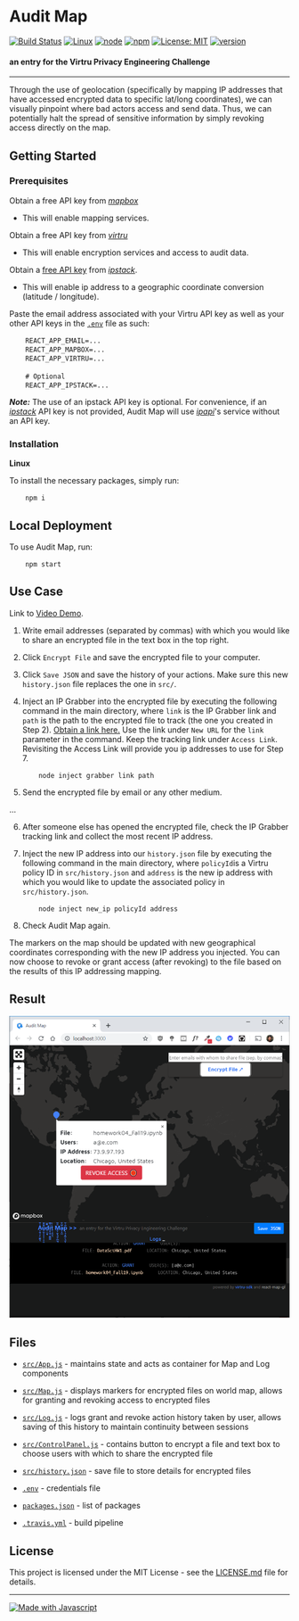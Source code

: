 # Audit Map
[![Build Status](https://travis-ci.org/suchak1/audit_map.png?branch=master)](https://travis-ci.org/suchak1/audit_map)
[![Linux](https://img.shields.io/badge/os-Linux-1f425f.svg)](https://ubuntu.com/download/desktop)
[![node](https://img.shields.io/badge/node-v10.16.3-red.svg)](https://ubuntu.com/download/desktop)
[![npm](https://img.shields.io/badge/npm-6.9.0-blue.svg)](https://ubuntu.com/download/desktop)
[![License: MIT](https://img.shields.io/badge/License-MIT-yellow.svg)](LICENSE.md)
[![version](https://img.shields.io/github/package-json/v/suchak1/audit_map)](package.json)

#### an entry for the Virtru Privacy Engineering Challenge
***

Through the use of geolocation (specifically by mapping IP addresses that have accessed encrypted data to specific lat/long coordinates), we can visually pinpoint where bad actors access and send data. Thus, we can potentially halt the spread of sensitive information by simply revoking access directly on the map.

## Getting Started

### Prerequisites

Obtain a free API key from [*mapbox*](https://www.mapbox.com/)
- This will enable mapping services.

Obtain a free API key from [*virtru*](https://www.virtru.com/)
- This will enable encryption services and access to audit data.

Obtain a [free API key](https://ipstack.com/product) from [*ipstack*](https://ipstack.com).
- This will enable ip address to a geographic coordinate conversion (latitude / longitude).

Paste the email address associated with your Virtru API key as well as your other API keys in the [`.env`](.env) file as such:

```
    REACT_APP_EMAIL=...
    REACT_APP_MAPBOX=...
    REACT_APP_VIRTRU=...

    # Optional
    REACT_APP_IPSTACK=...
```

***Note:*** The use of an ipstack API key is optional. For convenience, if an [*ipstack*](https://ipstack.com) API key is not provided, Audit Map will use [*ipapi*](https://ipapi.co)'s service without an API key.

### Installation
**Linux**

To install the necessary packages, simply run:
```
    npm i
```



## Local Deployment

To use Audit Map, run:

```
    npm start
```

## Use Case
Link to [Video Demo](https://youtu.be/nS0DRyZIU4w).


1. Write email addresses (separated by commas) with which you would like to share an encrypted file in the text box in the top right.

2.  Click `Encrypt File` and save the encrypted file to your computer.

3. Click `Save JSON` and save the history of your actions. Make sure this new `history.json` file replaces the one in `src/`.

4. Inject an IP Grabber into the encrypted file by executing the following command in the main directory, where `link` is the IP Grabber link and `path` is the path to the encrypted file to track (the one you created in Step 2). [Obtain a link here.](https://grabify.link/image) Use the link under `New URL` for the `link` parameter in the command. Keep the tracking link under `Access Link`. Revisiting the Access Link will provide you ip addresses to use for Step 7.

    ```
        node inject grabber link path
    ```

5. Send the encrypted file by email or any other medium.

...

6. After someone else has opened the encrypted file, check the IP Grabber tracking link and collect the most recent IP address.

7. Inject the new IP address into our `history.json` file by executing the following command in the main directory, where `policyId`is a Virtru policy ID in `src/history.json` and `address` is the new ip address with which you would like to update the associated policy in `src/history.json`.

    ```
        node inject new_ip policyId address
    ```

8.  Check Audit Map again.

The markers on the map should be updated with new geographical coordinates corresponding with the new IP address you injected. You can now choose to revoke or grant access (after revoking) to the file based on the results of this IP addressing mapping.

## Result

![Screenshot of Audit Map](pics/perf.PNG)

## Files

- [```src/App.js```](src/App.js) - maintains state and acts as container for Map and Log components

- [```src/Map.js```](src/Map.js) - displays markers for encrypted files on world map, allows for granting and revoking access to encrypted files

- [```src/Log.js```](src/Log.js) - logs grant and revoke action history taken by user, allows saving of this history to maintain continuity between sessions

- [```src/ControlPanel.js```](src/ControlPanel.js) - contains button to encrypt a file and text box to choose users with which to share the encrypted file

- [```src/history.json```](src/history.json) - save file to store details for encrypted files

- [```.env```](.env) - credentials file

- [```packages.json```](package.json) - list of packages

- [```.travis.yml```](.travis.yml) - build pipeline


## License
This project is licensed under the MIT License - see the [LICENSE.md](LICENSE.md)
 file for details.

***

[![Made with Javascript](https://forthebadge.com/images/badges/made-with-javascript.svg)](https://nodejs.org/en/)
